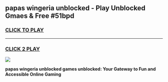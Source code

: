 
## papas wingeria unblocked - Play Unblocked Gmaes & Free #51bpd
<h3>
<a href="https://news.freeplayer.one?title=papas_wingeria_unblocked&ref=03M">CLICK TO PLAY</a></h3>
<hr>

<h3>
<a href="https://news.freeplayer.one?title=papas_wingeria_unblocked&ref=03M">CLICK 2 PLAY</a>
  
</h3>

<a href="https://news.freeplayer.one?title=papas_wingeria_unblocked&ref=03M"><img src="https://clearcache.store/games.png"></a>


**papas wingeria unblocked games unblocked: Your Gateway to Fun and Accessible Online Gaming**
